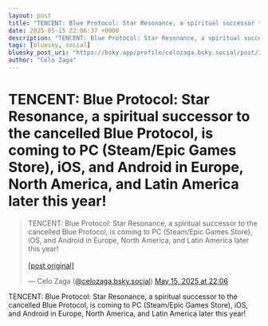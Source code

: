 ```yaml
---
layout: post
title: "TENCENT: Blue Protocol: Star Resonance, a spiritual successor to the cancelled Blue Protocol, is coming to PC (Steam/Epic Games Store), iOS, and Android in Europe, North America, and Latin America later this year!"
date: 2025-05-15 22:06:37 +0000
description: "TENCENT: Blue Protocol: Star Resonance, a spiritual successor to the cancelled Blue Protocol, is coming to PC (Steam/Epic Games Store), iOS, and Android..."
tags: [bluesky, social]
bluesky_post_uri: "https://bsky.app/profile/celozaga.bsky.social/post/3lpajkiiqub2z"
author: "Celo Zaga"
---
```


<h1 class="bluesky-post-title">TENCENT: Blue Protocol: Star Resonance, a spiritual successor to the cancelled Blue Protocol, is coming to PC (Steam/Epic Games Store), iOS, and Android in Europe, North America, and Latin America later this year!</h1>


<blockquote class="bluesky-embed" data-bluesky-uri="at://did:plc:lmh6rennptq77inaztnovw4b/app.bsky.feed.post/3lpajkiiqub2z" data-bluesky-embed-color-mode="system">
<p lang="">TENCENT: Blue Protocol: Star Resonance, a spiritual successor to the cancelled Blue Protocol, is coming to PC (Steam/Epic Games Store), iOS, and Android in Europe, North America, and Latin America later this year!<br><br><a href="https://bsky.app/profile/celozaga.bsky.social/post/3lpajkiiqub2z">[post original]</a></p>
&mdash; Celo Zaga (<a href="https://bsky.app/profile/did:plc:lmh6rennptq77inaztnovw4b">@celozaga.bsky.social</a>) <a href="https://bsky.app/profile/celozaga.bsky.social/post/3lpajkiiqub2z">May 15, 2025 at 22:06</a>
</blockquote>
<script async src="https://embed.bsky.app/static/embed.js" charset="utf-8"></script>


<p class="bluesky-post-description">TENCENT: Blue Protocol: Star Resonance, a spiritual successor to the cancelled Blue Protocol, is coming to PC (Steam/Epic Games Store), iOS, and Android in Europe, North America, and Latin America later this year!</p>
